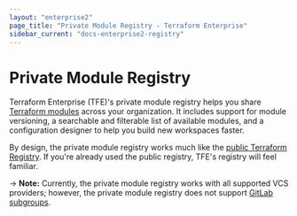 ```yaml
---
layout: "enterprise2"
page_title: "Private Module Registry - Terraform Enterprise"
sidebar_current: "docs-enterprise2-registry"
---
```


# Private Module Registry

Terraform Enterprise (TFE)'s private module registry helps you share [Terraform modules](/docs/modules/index.html) across your organization. It includes support for module versioning, a searchable and filterable list of available modules, and a configuration designer to help you build new workspaces faster.

By design, the private module registry works much like the [public Terraform Registry](/docs/registry/index.html). If you're already used the public registry, TFE's registry will feel familiar.

-> **Note:** Currently, the private module registry works with all supported VCS providers; however, the private module registry does not support [GitLab subgroups](https://about.gitlab.com/features/subgroups/).

